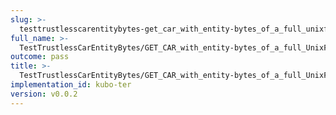 ```yaml
---
slug: >-
  testtrustlesscarentitybytes-get_car_with_entity-bytes_of_a_full_unixfs_file_(accept_header)-header_content-disposition
full_name: >-
  TestTrustlessCarEntityBytes/GET_CAR_with_entity-bytes_of_a_full_UnixFS_file_(Accept_Header)/Header_Content-Disposition
outcome: pass
title: >-
  TestTrustlessCarEntityBytes/GET_CAR_with_entity-bytes_of_a_full_UnixFS_file_(Accept_Header)/Header_Content-Disposition
implementation_id: kubo-ter
version: v0.0.2
---
```



